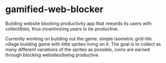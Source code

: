 # gamified-web-blocker

Building website blocking productivity app that rewards its users with collectibles, thus incentivizing users to be productive.

Currently working on building out the game: simple isometric grid-tile village building game with little sprites living on it. The goal is to collect as many different variations of the sprites as possible, coins are earned through blocking websites/being productive.
